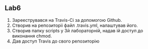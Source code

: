 ## Lab6

1. Зарееструвався на Travis-Ci за допомогою Github.
2. Створив на репозиторii файл .travis.yml, налаштував його. 
3. Створив папку scripts у 3й лабораторнiй, надав iй доступ до виконання chmod.
4. Дав доступ Travis до свого репозиторiю
